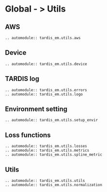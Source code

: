 # Global - > Utils
## AWS
```{eval-rst}
.. automodule:: tardis_em.utils.aws
```

## Device
```{eval-rst}
.. automodule:: tardis_em.utils.device
```

## TARDIS log
```{eval-rst}
.. automodule:: tardis_em.utils.errors
.. automodule:: tardis_em.utils.logo
```

## Environment setting
```{eval-rst}
.. automodule:: tardis_em.utils.setup_envir
```

## Loss functions
```{eval-rst}
.. automodule:: tardis_em.utils.losses
.. automodule:: tardis_em.utils.metrics
.. automodule:: tardis_em.utils.spline_metric
```

## Utils
```{eval-rst}
.. automodule:: tardis_em.utils.utils
.. automodule:: tardis_em.utils.normalization
```